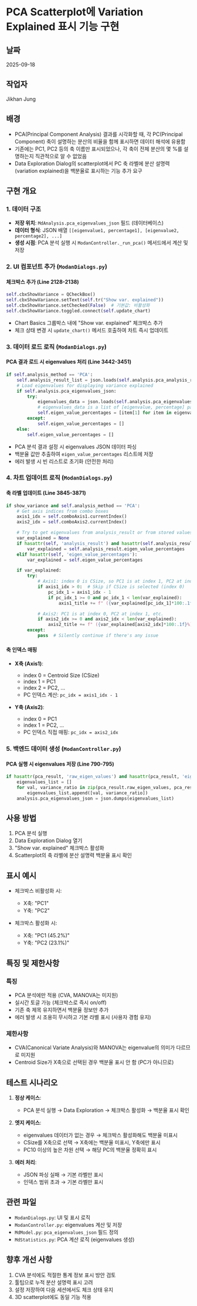 # PCA Scatterplot에 Variation Explained 표시 기능 구현

## 날짜
2025-09-18

## 작업자
Jikhan Jung

## 배경
- PCA(Principal Component Analysis) 결과를 시각화할 때, 각 PC(Principal Component) 축이 설명하는 분산의 비율을 함께 표시하면 데이터 해석에 유용함
- 기존에는 PC1, PC2 등의 축 이름만 표시되었으나, 각 축이 전체 분산의 몇 %를 설명하는지 직관적으로 알 수 없었음
- Data Exploration Dialog의 scatterplot에서 PC 축 라벨에 분산 설명력(variation explained)을 백분율로 표시하는 기능 추가 요구

## 구현 개요

### 1. 데이터 구조
- **저장 위치**: `MdAnalysis.pca_eigenvalues_json` 필드 (데이터베이스)
- **데이터 형식**: JSON 배열 `[[eigenvalue1, percentage1], [eigenvalue2, percentage2], ...]`
- **생성 시점**: PCA 분석 실행 시 `ModanController._run_pca()` 메서드에서 계산 및 저장

### 2. UI 컴포넌트 추가 (`ModanDialogs.py`)

#### 체크박스 추가 (Line 2128-2138)
```python
self.cbxShowVariance = QCheckBox()
self.cbxShowVariance.setText(self.tr("Show var. explained"))
self.cbxShowVariance.setChecked(False)  # 기본값: 비활성화
self.cbxShowVariance.toggled.connect(self.update_chart)
```
- Chart Basics 그룹박스 내에 "Show var. explained" 체크박스 추가
- 체크 상태 변경 시 `update_chart()` 메서드 호출하여 차트 즉시 업데이트

### 3. 데이터 로드 로직 (`ModanDialogs.py`)

#### PCA 결과 로드 시 eigenvalues 처리 (Line 3442-3451)
```python
if self.analysis_method == 'PCA':
    self.analysis_result_list = json.loads(self.analysis.pca_analysis_result_json)
    # Load eigenvalues for displaying variance explained
    if self.analysis.pca_eigenvalues_json:
        try:
            eigenvalues_data = json.loads(self.analysis.pca_eigenvalues_json)
            # eigenvalues_data is a list of [eigenvalue, percentage] pairs
            self.eigen_value_percentages = [item[1] for item in eigenvalues_data] if eigenvalues_data else []
        except:
            self.eigen_value_percentages = []
    else:
        self.eigen_value_percentages = []
```
- PCA 분석 결과 설정 시 eigenvalues JSON 데이터 파싱
- 백분율 값만 추출하여 `eigen_value_percentages` 리스트에 저장
- 에러 발생 시 빈 리스트로 초기화 (안전한 처리)

### 4. 차트 업데이트 로직 (`ModanDialogs.py`)

#### 축 라벨 업데이트 (Line 3845-3871)
```python
if show_variance and self.analysis_method == 'PCA':
    # Get axis indices from combo boxes
    axis1_idx = self.comboAxis1.currentIndex()
    axis2_idx = self.comboAxis2.currentIndex()

    # Try to get eigenvalues from analysis_result or from stored values
    var_explained = None
    if hasattr(self, 'analysis_result') and hasattr(self.analysis_result, 'eigen_value_percentages'):
        var_explained = self.analysis_result.eigen_value_percentages
    elif hasattr(self, 'eigen_value_percentages'):
        var_explained = self.eigen_value_percentages

    if var_explained:
        try:
            # Axis1: index 0 is CSize, so PC1 is at index 1, PC2 at index 2, etc.
            if axis1_idx > 0:  # Skip if CSize is selected (index 0)
                pc_idx_1 = axis1_idx - 1
                if pc_idx_1 >= 0 and pc_idx_1 < len(var_explained):
                    axis1_title += f" ({var_explained[pc_idx_1]*100:.1f}%)"

            # Axis2: PC1 is at index 0, PC2 at index 1, etc.
            if axis2_idx >= 0 and axis2_idx < len(var_explained):
                axis2_title += f" ({var_explained[axis2_idx]*100:.1f}%)"
        except:
            pass  # Silently continue if there's any issue
```

#### 축 인덱스 매핑
- **X축 (Axis1)**:
  - index 0 = Centroid Size (CSize)
  - index 1 = PC1
  - index 2 = PC2, ...
  - PC 인덱스 계산: `pc_idx = axis1_idx - 1`

- **Y축 (Axis2)**:
  - index 0 = PC1
  - index 1 = PC2, ...
  - PC 인덱스 직접 매핑: `pc_idx = axis2_idx`

### 5. 백엔드 데이터 생성 (`ModanController.py`)

#### PCA 실행 시 eigenvalues 저장 (Line 790-795)
```python
if hasattr(pca_result, 'raw_eigen_values') and hasattr(pca_result, 'eigen_value_percentages'):
    eigenvalues_list = []
    for val, variance_ratio in zip(pca_result.raw_eigen_values, pca_result.eigen_value_percentages):
        eigenvalues_list.append([val, variance_ratio])
    analysis.pca_eigenvalues_json = json.dumps(eigenvalues_list)
```

## 사용 방법

1. PCA 분석 실행
2. Data Exploration Dialog 열기
3. "Show var. explained" 체크박스 활성화
4. Scatterplot의 축 라벨에 분산 설명력 백분율 표시 확인

## 표시 예시

- 체크박스 비활성화 시:
  - X축: "PC1"
  - Y축: "PC2"

- 체크박스 활성화 시:
  - X축: "PC1 (45.2%)"
  - Y축: "PC2 (23.1%)"

## 특징 및 제한사항

### 특징
- PCA 분석에만 적용 (CVA, MANOVA는 미지원)
- 실시간 토글 가능 (체크박스로 즉시 on/off)
- 기존 축 제목 유지하면서 백분율 정보만 추가
- 에러 발생 시 조용히 무시하고 기본 라벨 표시 (사용자 경험 유지)

### 제한사항
- CVA(Canonical Variate Analysis)와 MANOVA는 eigenvalue의 의미가 다르므로 미지원
- Centroid Size가 X축으로 선택된 경우 백분율 표시 안 함 (PC가 아니므로)

## 테스트 시나리오

1. **정상 케이스**:
   - PCA 분석 실행 → Data Exploration → 체크박스 활성화 → 백분율 표시 확인

2. **엣지 케이스**:
   - eigenvalues 데이터가 없는 경우 → 체크박스 활성화해도 백분율 미표시
   - CSize를 X축으로 선택 → X축에는 백분율 미표시, Y축에만 표시
   - PC10 이상의 높은 차원 선택 → 해당 PC의 백분율 정확히 표시

3. **에러 처리**:
   - JSON 파싱 실패 → 기본 라벨만 표시
   - 인덱스 범위 초과 → 기본 라벨만 표시

## 관련 파일
- `ModanDialogs.py`: UI 및 표시 로직
- `ModanController.py`: eigenvalues 계산 및 저장
- `MdModel.py`: `pca_eigenvalues_json` 필드 정의
- `MdStatistics.py`: PCA 계산 로직 (eigenvalues 생성)

## 향후 개선 사항
1. CVA 분석에도 적절한 통계 정보 표시 방안 검토
2. 툴팁으로 누적 분산 설명력 표시 고려
3. 설정 저장하여 다음 세션에서도 체크 상태 유지
4. 3D scatterplot에도 동일 기능 적용
